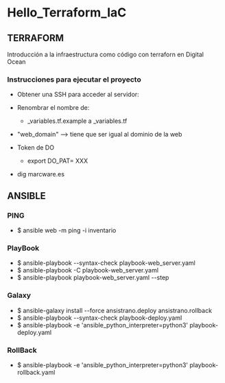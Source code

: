 # Hello_Terraform_IaC
## TERRAFORM

Introducción a la infraestructura como código con terraforn en Digital Ocean 

### Instrucciones para ejecutar el proyecto

- Obtener una SSH para acceder al servidor:
- Renombrar el nombre de:
    - _variables.tf.example a _variables.tf
- "web_domain" --> tiene que ser igual al dominio de la web
- Token de DO
    - 	export DO_PAT= XXX

- dig marcware.es


## ANSIBLE
### PING
- $ ansible web -m ping -i inventario

### PlayBook
- $ ansible-playbook --syntax-check playbook-web_server.yaml
- $ ansible-playbook -C playbook-web_server.yaml
- $ ansible-playbook playbook-web_server.yaml --step

### Galaxy
- $ ansible-galaxy install --force ansistrano.deploy ansistrano.rollback
- $ ansible-playbook --syntax-check playbook-deploy.yaml
- $ ansible-playbook -e 'ansible_python_interpreter=python3' playbook-deploy.yaml

### RollBack
- $ ansible-playbook -e 'ansible_python_interpreter=python3' playbook-rollback.yaml